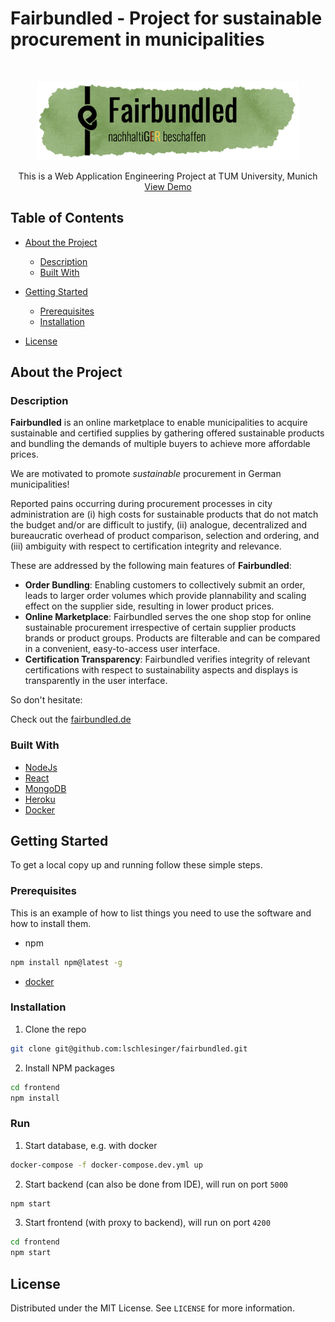 # Fairbundled - Project for sustainable procurement in municipalities

<!-- PROJECT LOGO -->
<br />

<p align="center">
  <a href="https://github.com/lschlesinger/fairbundled">
    <img src="frontend/src/logo.jpg" alt="Logo" width="420">
  </a>



  <p align="center">
    This is a Web Application Engineering Project at TUM University, Munich
    <br />
    <a href="...">View Demo</a>
  </p>

</p>


<!-- TABLE OF CONTENTS -->

## Table of Contents

* [About the Project](#about-the-project)

  * [Description](#description)
  * [Built With](#built-with)

* [Getting Started](#getting-started)

  * [Prerequisites](#prerequisites)
  * [Installation](#installation)

* [License](#license)

  

<!-- ABOUT THE PROJECT -->

## About the Project

### Description

**Fairbundled** is an online marketplace to enable municipalities to acquire sustainable and certified supplies by gathering offered sustainable products and bundling the demands of multiple buyers to achieve more affordable prices.

We are motivated to promote *sustainable* procurement in German municipalities!

Reported pains occurring during procurement processes in city administration are (i) high costs for sustainable products that do not match the budget and/or are difficult to justify, (ii) analogue, decentralized and bureaucratic overhead of product comparison, selection and ordering, and (iii) ambiguity with respect to certification integrity and relevance.

These are addressed by the following main features of **Fairbundled**:

- **Order Bundling**: Enabling customers to collectively submit an order, leads to larger order volumes which provide plannability and scaling effect on the supplier side, resulting in lower product prices.
- **Online Marketplace**: Fairbundled serves the one shop stop for online sustainable procurement irrespective of certain supplier products brands or product groups. Products are filterable and can be compared in a convenient, easy-to-access user interface.
- **Certification Transparency**: Fairbundled verifies integrity of relevant certifications with respect to sustainability aspects and displays is transparently in the user interface.

So don't hesitate:

Check out the [fairbundled.de]()


### Built With

* [NodeJs](https://nodejs.org/en/)
* [React](https://reactjs.org/)
* [MongoDB](https://www.mongodb.com/de)
* [Heroku](https://www.heroku.com/)
* [Docker](https://www.docker.com/)

<!-- GETTING STARTED -->

## Getting Started

To get a local copy up and running follow these simple steps.

### Prerequisites

This is an example of how to list things you need to use the software and how to install them.

* npm

```sh
npm install npm@latest -g
```

* [docker](https://docs.docker.com/docker-for-mac/install/)


### Installation

1. Clone the repo

```sh
git clone git@github.com:lschlesinger/fairbundled.git
```

2. Install NPM packages

```sh
cd frontend
npm install
```

### Run

1. Start database, e.g. with docker

```sh
docker-compose -f docker-compose.dev.yml up
```

2. Start backend (can also be done from IDE), will run on port `5000`

```sh
npm start
```

3. Start frontend (with proxy to backend), will run on port `4200`

```sh
cd frontend
npm start
```

<!-- LICENSE -->

## License

Distributed under the MIT License. See `LICENSE` for more information.